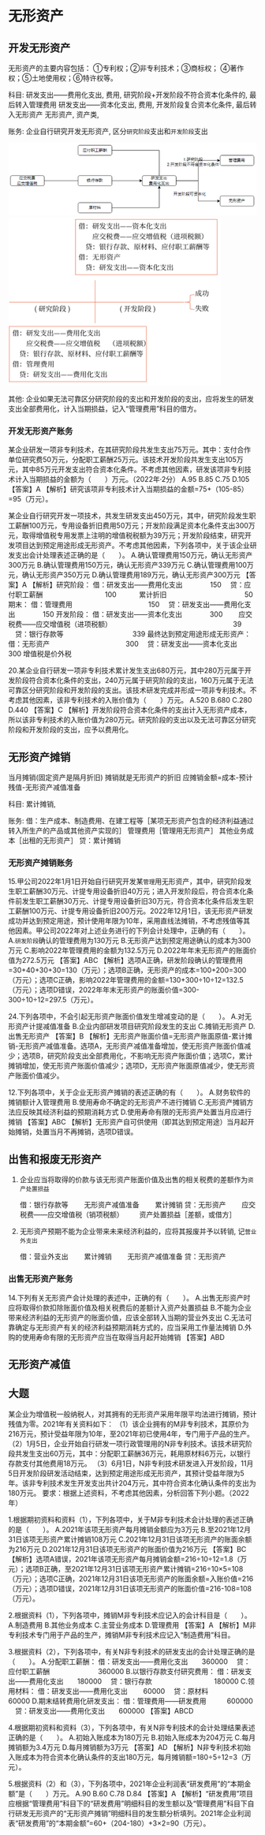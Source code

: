 # 无形资产

## 开发无形资产

无形资产的主要内容包括：
①专利权；②非专利技术；③商标权；
④著作权；⑤土地使用权；⑥特许权等。

科目:
研发支出——费用化支出, 费用, 研究阶段+开发阶段不符合资本化条件的, 最后转入管理费用
研发支出——资本化支出, 费用, 开发阶段复合资本化条件, 最后转入无形资产
无形资产, 资产类, 


账务:
企业自行研究开发无形资产, 区分`研究阶段`支出和`开发阶段`支出


![](./实务_非流动资产_无形资产/1.png)
![](./实务_非流动资产_无形资产/2.png)


其他:
企业如果无法可靠区分研究阶段的支出和开发阶段的支出，应将发生的研发支出全部费用化，计入当期损益，记入“管理费用”科目的借方。

### 开发无形资产账务
某企业研发一项非专利技术，在其研究阶段共发生支出75万元。其中：支付合作单位研究费50万元，分配职工薪酬25万元。该技术开发阶段共发生支出105万元，其中85万元开发支出符合资本化条件。不考虑其他因素，研发该项非专利技术计入当期损益的金额为（　　）万元。（2022年·2分）
A.95
B.85
C.75
D.105
【答案】A
【解析】研究该项非专利技术计入当期损益的金额=75+（105-85）=95（万元）。

某企业自行研究开发一项技术，共发生研发支出450万元，其中，研究阶段发生职工薪酬100万元，专用设备折旧费用50万元；开发阶段满足资本化条件支出300万元，取得增值税专用发票上注明的增值税税额为39万元；开发阶段结束，研究开发项目达到预定用途形成无形资产。不考虑其他因素，下列各项中，关于该企业研发支出会计处理表述正确的是（　　）。
A.确认管理费用150万元，确认无形资产300万元
B.确认管理费用150万元，确认无形资产339万元
C.确认管理费用100万元，确认无形资产350万元
D.确认管理费用189万元，确认无形资产300万元
【答案】A
【解析】研究阶段：
借：研发支出——费用化支出　　　　150
　贷：应付职工薪酬　　　　　　　　　100
　　　累计折旧　　　　　　　　　　　 50
期末：
借：管理费用　　　　　　　　　　　150
　贷：研发支出——费用化支出　　　　150
开发阶段：
借：研发支出——资本化支出　　　　300
　　应交税费——应交增值税（进项税额）
　　　　　　　　　　　　　　　　　 39
　贷：银行存款等　　　　　　　　　　339
最终达到预定用途形成无形资产：
借：无形资产　　　　　　　　　　　300
　贷：研发支出——资本化支出　　　　300
增值税是价外税

20.某企业自行研发一项非专利技术累计发生支出680万元，其中280万元属于开发阶段符合资本化条件的支出，240万元属于研究阶段的支出，160万元属于无法可靠区分研究阶段和开发阶段的支出。该技术研发完成并形成一项非专利技术。不考虑其他因素，该非专利技术的入账价值为（　　）万元。
A.520
B.680
C.280
D.440
【答案】C
【解析】开发阶段符合资本化条件的支出计入无形资产成本，所以该非专利技术的入账价值为280万元。研究阶段的支出以及无法可靠区分研究阶段和开发阶段的支出，应予以费用化。





## 无形资产摊销
当月摊销(固定资产是隔月折旧)
摊销就是无形资产的折旧
应摊销金额=成本-预计残值-无形资产减值准备


科目:
累计摊销, 

账务:
借：生产成本、制造费用、在建工程等［某项无形资产包含的经济利益通过转入所生产的产品或其他资产实现的］
管理费用［管理用无形资产］
其他业务成本［出租的无形资产］
贷：累计摊销


### 无形资产摊销账务
15.甲公司2022年1月1日开始自行研究开发某`管理`用无形资产，其中，研究阶段发生职工薪酬30万元、计提专用设备折旧40万元；进入开发阶段后，符合资本化条件前发生职工薪酬30万元、计提专用设备折旧30万元，符合资本化条件后发生职工薪酬100万元、计提专用设备折旧200万元。2022年12月1日，该无形资产研发成功并达到预定用途，预计使用年限为10年，采用直线法摊销，不考虑残值等其他因素。甲公司2022年对上述业务进行的下列会计处理中，正确的有（　　）。
A.`研发阶段`确认的管理费用为130万元
B.无形资产达到预定用途确认的成本为300万元
C.影响2022年管理费用的金额为132.5万元
D.2022年年末无形资产的账面价值为272.5万元
【答案】ABC
【解析】选项A正确，研发阶段确认的管理费用=30+40+30+30=130（万元）；选项B正确，无形资产的成本=100+200=300（万元）；选项C正确，影响2022年管理费用的金额=130+300÷10÷12=132.5（万元）；选项D错误，2022年年末无形资产的账面价值=300-300÷10÷12=297.5（万元）。



24.下列各项中，不会引起无形资产账面价值发生增减变动的是（　　）。
A.对无形资产计提减值准备
B.企业内部研发项目研究阶段发生的支出
C.摊销无形资产
D.出售无形资产
【答案】B
【解析】无形资产账面价值=无形资产账面原值-累计摊销-无形资产减值准备。选项A，无形资产减值准备增加，使无形资产账面价值减少；选项B，研究阶段支出全部费用化，不影响无形资产账面价值；选项C，累计摊销增加，使无形资产账面价值减少；选项D，无形资产账面原值减少，使无形资产账面价值减少。



12.下列各项中，关于企业无形资产摊销的表述正确的有（　　）。
A.财务软件的摊销额计入管理费用
B.使用寿命不确定的无形资产不进行摊销
C.无形资产摊销方法应反映其经济利益的预期消耗方式
D.使用寿命有限的无形资产处置当月应进行摊销
【答案】ABC
【解析】无形资产自可供使用（即其达到预定用途）当月起开始摊销，处置当月不再摊销，选项D错误。



## 出售和报废无形资产



1. 企业应当将取得的价款与该无形资产账面价值及出售的相关税费的差额作为`资产处置损益`

    借：银行存款等
      无形资产减值准备
      累计摊销
    贷：无形资产
      应交税费——应交增值税（销项税额）
      资产处置损益［差额，或借方］



2. 无形资产预期不能为企业带来未来经济利益的，应将其报废并予以转销, 记`营业外支出`


    借：营业外支出
      累计摊销
      无形资产减值准备
    贷：无形资产

### 出售无形资产账务
14.下列有关无形资产会计处理的表述中，正确的有（　　）。
A.出售无形资产时应将取得价款扣除账面价值及相关税费后的差额计入资产处置损益
B.不能为企业带来经济利益的无形资产的账面价值，应该全部转入当期的营业外支出
C.无法可靠确定与无形资产有关的经济利益预期消耗方式的，应当采用工作量法摊销
D.外购的使用寿命有限的无形资产应当在取得当月起开始摊销
【答案】ABD



## 无形资产减值





## 大题
某企业为增值税一般纳税人，对其拥有的无形资产采用年限平均法进行摊销，预计残值为零。2021年有关资料如下：
（1）该企业拥有的M非专利技术，其原价为216万元，预计受益年限为10年，至2021年初已使用4年，专门用于产品的生产。
（2）1月5日，企业开始自行研发一项行政管理用的N非专利技术。该技术研究阶段共发生支出60万元，其中：分配职工薪酬36万元，耗用原材料6万元，以银行存款支付其他费用18万元。
（3）6月1日，N非专利技术研发进入开发阶段，11月5日开发阶段研发活动结束，达到预定用途形成无形资产，其预计受益年限为5年。该非专利技术发生开发支出共计204万元，其中符合资本化确认条件的支出为180万元。
要求：根据上述资料，不考虑其他因素，分析回答下列小题。（2022年）


1.根据期初资料和资料（1），下列各项中，关于M非专利技术会计处理的表述正确的是（　　）。
A.2021年该项无形资产每月摊销金额应为3万元
B.至2021年12月31日该项无形资产累计摊销108万元
C.2021年12月31日该项无形资产的账面余额为216万元
D.2021年12月31日该项无形资产的账面价值为216万元
【答案】BC
【解析】选项A错误，2021年该项无形资产每月摊销金额=216÷10÷12=1.8（万元）；选项B正确，至2021年12月31日该项无形资产累计摊销=216÷10×5=108（万元）；选项C正确，2021年12月31日该项无形资产的账面余额=入账价值=216（万元）；选项D错误，2021年12月31日该项无形资产的账面价值=216-108=108（万元）。

2.根据资料（1），下列各项中，摊销M非专利技术应记入的会计科目是（　　）。
A.制造费用
B.其他业务成本
C.主营业务成本
D.管理费用
【答案】A
【解析】M非专利技术专门用于产品的生产，摊销M非专利技术应记入“制造费用”科目。


3.根据资料（2），下列各项中，有关N非专利技术的研发支出的会计处理正确的是（　　）。
A.分配职工薪酬：
借：研发支出——费用化支出　　360000
　贷：应付职工薪酬　　　　　　　360000
B.以银行存款支付研究费用：
借：研发支出——费用化支出　　180000
　贷：银行存款　　　　　　　　　180000
C.领用材料：
借：研发支出——费用化支出　　 60000
　贷：原材料　　　　　　　　　 　60000
D.期末结转费用化研发支出：
借：管理费用——研发费用　　　600000
　贷：研发支出——费用化支出　　600000
【答案】ABCD


4.根据期初资料和资料（3），下列各项中，有关N非专利技术的会计处理结果表述正确的是（　　）。
A.初始入账成本为180万元
B.初始入账成本为204万元
C.每月摊销额为3.4万元
D.每月摊销额为3万元
【答案】AD
【解析】N非专利技术初始入账成本为符合资本化确认条件的支出180万元，每月摊销额=180÷5÷12=3（万元）。


5.根据资料（2）和（3），下列各项中，2021年企业利润表“研发费用”的“本期金额”是（　　）万元。
A.90
B.60
C.78
D.84
【答案】A
【解析】“研发费用”项目应根据“管理费用”科目下的“研发费用”明细科目的发生额以及“管理费用”科目下自行研发无形资产的“无形资产摊销”明细科目的发生额分析填列。2021年企业利润表“研发费用”的“本期金额”=60+（204-180）+3×2=90（万元）。

















